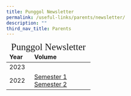 ```yaml
---
title: Punggol Newsletter
permalink: /useful-links/parents/newsletter/
description: ""
third_nav_title: Parents
---
```

<table style="font-size:16px">
<thead>
	<tr><td colspan=2 style="line-height:15px; font-family:impact; font-size:25px">Punggol Newsletter</td>
	</tr>
	<tr style="font-weight:bold">
			<td width=50>Year</td>
			<td>Volume</td>
		</tr>
</thead>
	<tbody>	
		<tr>
			<td style="border: solid 0px black">2023</td>
			<td style="border: solid 0px black"><a href="" target="_blank"></a></td>
		</tr>
		<tr >
		<td style="border: solid 0px black">2022</td>
	 <td style="border: solid 0px black"><a href="https://drive.google.com/file/d/10doMs45N9eUu5mcIQCBp36HFYrG6LCcL/view" target="_blank">Semester 1</a><br>
		<a href="https://drive.google.com/file/d/1f39O-ztz13CnSAUmuf1VGeuITaJ9rwIB/view" target="_blank">Semester 2</a></td>
		</tr>
	</tbody>
	</table>